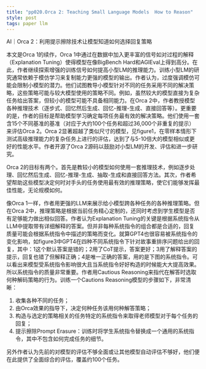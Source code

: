 ```yaml
---
title: "pp020.Orca 2: Teaching Small Language Models  How to Reason"
style: post
tags: paper llm 
---
```


AI｜Orca 2：利用提示擦除技术让模型知道如何选择回复策略

本文是Orca 1的续作，Orca 1中通过在数据中加入更丰富的信号如对过程的解释（Explanation Tuning）使得模型在像BigBench Hard和AGIEval上得到高分。在此，作者继续探索增强的训练信号如何提高小型LM的推理能力。训练小型LM的研究通常依赖于模仿学习来复制能力更强的模型的输出。作者认为，过度强调模仿可能会限制小模型的潜力。他们试图教导小模型针对不同的任务采用不同的解决策略，这些策略可能与较大模型使用的策略不同。例如，虽然较大的模型直接为复杂任务给出答案，但较小的模型可能不具备相同能力。在Orca 2中，作者教授模型各种推理技术（逐步式、回忆然后生成、回忆-推理-生成、直接回答等）。更重要的是，作者的目标是帮助模型学习确定每项任务最有效的解决策略。他们使用一套含15个不同基准的基准（对应于大约100个任务和超过36,000个非重复的提示）来评估Orca 2。Orca 2显著超越了类似尺寸的模型，见figure1，在零样本情形下测试高级推理能力的复杂任务上进行的评估，达到了与5-10倍大的模型相似或更好的性能水平。作者开源了Orca 2源码以鼓励对小型LM的开发、评估和进一步研究。

Orca 2的目标有两个。首先是教较小的模型如何使用一套推理技术，例如逐步处理、回忆然后生成、回忆-推理-生成、抽取-生成和直接回答方法。其次，作者希望帮助这些模型决定何时对手头的任务使用最有效的推理策略，使它们能够发挥最佳性能，无论规模如何。

像Orca 1一样，作者用更强的LLM来展示给小模型跨各种任务的各种推理策略。但在Orca 2中，推理策略是根据当前任务精心定制的，还同时考虑到学生模型是否有足够能力做出相似回答。作者认为Explanation Tuning的关键是根据系统指令从LLM中提取带有详细解释的答案。但并非每种系统指令的组合都是合适的，回复质量可能会根据系统指令中描述的策略而变化。就算GPT4也很容易被系统指令的变化影响，如figure3中GPT4在四种不同系统指令下针对故事重排序问题给出的回复，其中：1这个默认答案是错的；2用了CoT提示，答案更好；3用了解释答案的提示，回复也错了但解释正确；4是唯一正确的答案，用的是下图的系统指令。可以看出来模型受系统指令影响很大且当系统指令好好构造的时候能大大提高效果。所以系统指令的质量非常重要。作者用Cautious Reasoning来指代在解答时选取何种解码策略的行为。训练一个Cautions Reasoning模型的步骤如下，非常清晰：

1. 收集各种不同的任务；
2. 由Orca效果的指导下，决定何种任务该用何种解答策略；
3. 构造与选定的策略相关的任务特定的系统指令来取得老师模型对于每个任务的回复；
4. 提示擦除Prompt Erasure：训练时将学生系统指令替换成一个通用的系统指令，其中不包含如何完成任务的细节。

另外作者认为先前的对模型的评估不够全面或让其他模型自动评估不够好，他们便在此提供了全面综合的评估，覆盖约100个任务。

